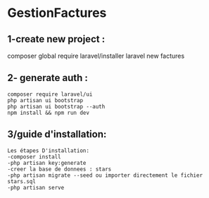 # GestionFactures

## 1-create new project :
  composer global require laravel/installer
  laravel new factures
## 2- generate auth :
    composer require laravel/ui
    php artisan ui bootstrap
    php artisan ui bootstrap --auth
    npm install && npm run dev

## 3/guide d'installation:
    Les étapes D'installation:
    -composer install
    -php artisan key:generate
    -creer la base de donnees : stars
    -php artisan migrate --seed ou importer directement le fichier stars.sql 
    -php artisan serve
